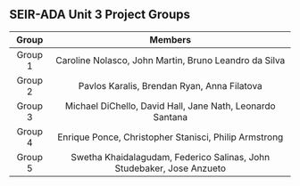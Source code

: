 ## SEIR-ADA Unit 3 Project Groups

| Group | Members | 
|:------------:|:-----------:|
| Group 1 | Caroline Nolasco, John Martin, Bruno Leandro da Silva
| Group 2 | Pavlos Karalis, Brendan Ryan, Anna Filatova
| Group 3 | Michael	DiChello, David	Hall, Jane	Nath, Leonardo Santana
| Group 4 | Enrique	Ponce, Christopher Stanisci, Philip	Armstrong
| Group 5 | Swetha Khaidalagudam, Federico Salinas, John	Studebaker, Jose Anzueto
